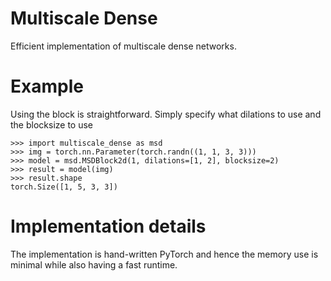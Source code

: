 # Multiscale Dense
Efficient implementation of multiscale dense networks.

# Example
Using the block is straightforward. Simply specify what dilations to use and the blocksize to use

    >>> import multiscale_dense as msd
    >>> img = torch.nn.Parameter(torch.randn((1, 1, 3, 3)))
    >>> model = msd.MSDBlock2d(1, dilations=[1, 2], blocksize=2)
    >>> result = model(img)
    >>> result.shape
    torch.Size([1, 5, 3, 3])

# Implementation details
The implementation is hand-written PyTorch and hence the memory use is minimal while also having a fast runtime.
